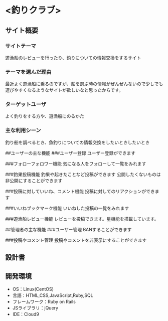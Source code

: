 # <釣りクラブ>

## サイト概要
### サイトテーマ
遊漁船のレビューを行ったり、釣りについての情報交換をするサイト

### テーマを選んだ理由
最近よく遊漁船に乗るのですが、船を選ぶ時の情報がぜんぜんないので少しでも選びやすくなるようなサイトが欲しいなと思ったからです。

### ターゲットユーザ
よく釣りをする方や、遊漁船にのるかた

### 主な利用シーン
釣り船を調べるとき、魚釣りについての情報交換をしたいときしたいとき

##ユーザーの主な機能
###ユーザー登録
ユーザー登録ができます

###フォローフォロワー機能
気になる人をフォローして一覧をみれます

###釣果投稿機能
釣果や起きたことなど投稿ができます
公開したくないものは非公開にすることができます

###投稿に対していいね、コメント機能
投稿に対してのリアクションができます

###いいねブックマーク機能
いいねした投稿の一覧をみれます

###遊漁船レビュー機能
レビューを投稿できます。星機能を搭載しています。

##管理者の主な機能
###ユーザー管理
BANすることができます

###投稿やコメント管理
投稿やコメントを非表示にすることができます


## 設計書


## 開発環境
- OS：Linux(CentOS)
- 言語：HTML,CSS,JavaScript,Ruby,SQL
- フレームワーク：Ruby on Rails
- JSライブラリ：jQuery
- IDE：Cloud9
